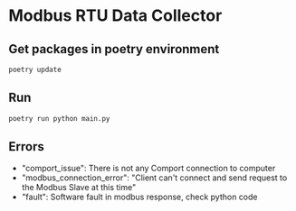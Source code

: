 # Modbus RTU Data Collector

## Get packages in poetry environment

```sh
poetry update
```

## Run

```sh
poetry run python main.py
```

## Errors

* "comport_issue": There is not any Comport connection to computer
* "modbus_connection_error": "Client can't connect and send request to the
  Modbus Slave at this time"
* "fault": Software fault in modbus response, check python code